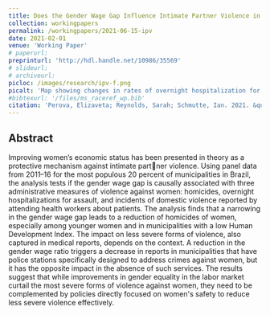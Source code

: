 ```yaml
---
title: Does the Gender Wage Gap Influence Intimate Partner Violence in Brazil? Evidence from Administrative Health Data"
collection: workingpapers
permalink: /workingpapers/2021-06-15-ipv
date: 2021-02-01
venue: 'Working Paper'
# paperurl: 
preprinturl: 'http://hdl.handle.net/10986/35569'
# slideurl: 
# archiveurl: 
picloc: /images/research/ipv-f.png
picalt: 'Map showing changes in rates of overnight hospitalization for assault for women across Brazilian municipalities'
#bibtexurl: '/files/ms_raceref_wp.bib'
citation: 'Perova, Elizaveta; Reynolds, Sarah; Schmutte, Ian. 2021. &quot;Does the Gender Wage Gap Influence Intimate Partner Violence in Brazil? Evidence from Administrative Health Data.&quot; 2022. <i>Revise and resubmit, Journal of Human Resources</i>'
---
```


## Abstract

Improving women’s economic status has been presented in theory as a protective mechanism against intimate partner violence. Using panel data from 2011–16 for the most populous 20 percent of municipalities in Brazil, the analysis tests if the gender wage gap is causally associated with
three administrative measures of violence against women: homicides, overnight hospitalizations for assault, and incidents of domestic violence reported by attending health workers about patients. The analysis finds that a narrowing in the gender wage gap leads to a reduction of homicides of women, especially among younger women and in municipalities with a low Human Development Index. The impact on less severe forms of violence, also captured in medical reports, depends on the context. A reduction in the gender wage ratio triggers a decrease in reports in municipalities
that have police stations specifically designed to address crimes against women, but it has the opposite impact in the absence of such services. The results suggest that while improvements in gender equality in the labor market curtail the most severe forms of violence against women, they
need to be complemented by policies directly focused on women's safety to reduce less severe violence effectively.
